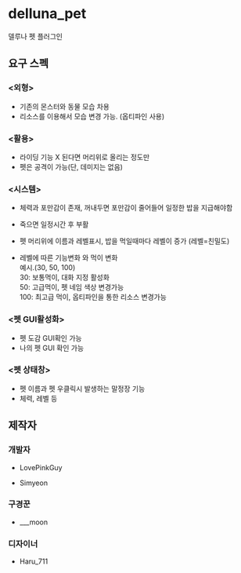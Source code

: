 # delluna_pet
델루나 펫 플러그인

## 요구 스펙

### <외형>
* 기존의 몬스터와 동물 모습 차용
* 리소스를 이용해서 모습 변경 가능. (옵티파인 사용)

### <활용>
* 라이딩 기능 X 된다면 머리위로 올리는 정도만
* 펫은 공격이 가능(단, 데미지는 없음)

### <시스템>
* 체력과 포만감이 존재, 꺼내두면 포만감이 줄어들어 일정한 밥을 지급해야함
* 죽으면 일정시간 후 부활
* 펫 머리위에 이름과 레벨표시, 밥을 먹일때마다 레벨이 증가 (레벨=친밀도)

* 레벨에 따른 기능변화 와 먹이 변화<br/>
예시.(30, 50, 100)<br/>
30: 보통먹이, 대화 지정 활성화<br/>
50: 고급먹이, 펫 네임 색상 변경가능<br/>
100: 최고급 먹이, 옵티파인을 통한 리소스 변경가능

### <펫 GUI활성화>
* 펫 도감 GUI확인 가능
* 나의 펫 GUI 확인 가능

### <펫 상태창>
* 펫 이름과 펫 우클릭시 발생하는 말정장 기능
* 체력, 레벨 등

## 제작자
### 개발자
* LovePinkGuy

* Simyeon

### 구경꾼
* ___moon

### 디자이너
* Haru_711
